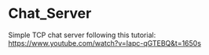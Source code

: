 # Chat_Server
Simple TCP chat server following this tutorial: https://www.youtube.com/watch?v=Iapc-qGTEBQ&t=1650s
